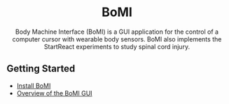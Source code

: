 <h1 align="center">BoMI</h1>
<p align="center">
Body Machine Interface (BoMI) is a GUI application for the control of a computer cursor with wearable body sensors. BoMI also implements the StartReact experiments to study spinal cord injury. 
</p>

## Getting Started

- [Install BoMI](./install.md)
- [Overview of the BoMI GUI](./overview.md)
